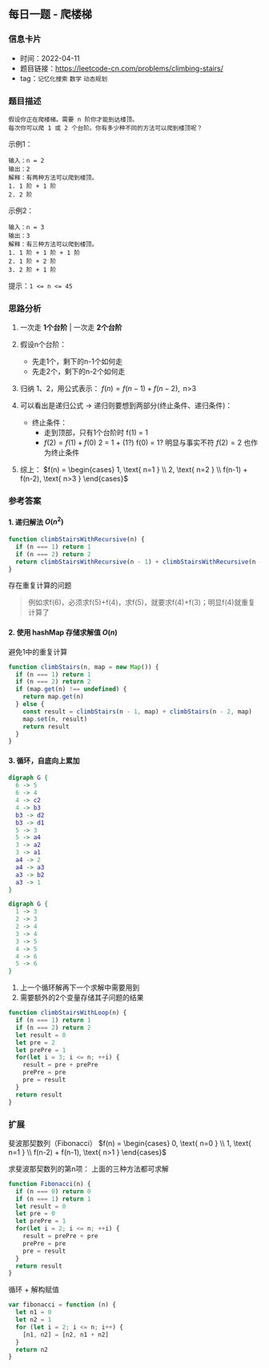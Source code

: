 ## 每日一题 - 爬楼梯

### 信息卡片

- 时间：2022-04-11
- 题目链接：https://leetcode-cn.com/problems/climbing-stairs/
- tag：`记忆化搜索` `数学` `动态规划`


### 题目描述

```
假设你正在爬楼梯。需要 n 阶你才能到达楼顶。
每次你可以爬 1 或 2 个台阶。你有多少种不同的方法可以爬到楼顶呢？
```

示例1：
```
输入：n = 2
输出：2
解释：有两种方法可以爬到楼顶。
1. 1 阶 + 1 阶
2. 2 阶
```

示例2：
```
输入：n = 3
输出：3
解释：有三种方法可以爬到楼顶。
1. 1 阶 + 1 阶 + 1 阶
2. 1 阶 + 2 阶
3. 2 阶 + 1 阶
```

提示：`1 <= n <= 45`

### 思路分析

1. 一次走 **1个台阶** | 一次走 **2个台阶**
2. 假设n个台阶：
    - 先走1个，剩下的n-1个如何走
    - 先走2个，剩下的n-2个如何走
3. 归纳 1、2，用公式表示：
  $f(n) = f(n-1) + f(n-2), \text{ n>3 }$
4. 可以看出是递归公式 -> 递归则要想到两部分(终止条件、递归条件)：
    - 终止条件：
      + 走到顶部，只有1个台阶时 f(1) = 1
      + $f(2) = f(1) + f(0)$ 
        2 = 1 + (1?) 
        f(0) = 1? 明显与事实不符
        $f(2) = 2$ 也作为终止条件

5. 综上：
  $f(n) = \begin{cases} 1, \text{ n=1 } \\ 2, \text{ n=2 } \\ f(n-1) + f(n-2), \text{ n>3 } \end{cases}$

### 参考答案

#### 1. 递归解法 $O(n^2)$

``` javascript
function climbStairsWithRecursive(n) {
  if (n === 1) return 1
  if (n === 2) return 2
  return climbStairsWithRecursive(n - 1) + climbStairsWithRecursive(n - 2)
} 
```

存在重复计算的问题

> 例如求f(6)，必须求f(5)+f(4)，求f(5)，就要求f(4)+f(3)；明显f(4)就重复计算了

#### 2. 使用 hashMap 存储求解值 $O(n)$

避免1中的重复计算

``` javascript
function climbStairs(n, map = new Map()) {
  if (n === 1) return 1
  if (n === 2) return 2
  if (map.get(n) !== undefined) {
    return map.get(n)
  } else {
    const result = climbStairs(n - 1, map) + climbStairs(n - 2, map)
    map.set(n, result)
    return result
  }
}
```

#### 3. 循环，自底向上累加
```dot
digraph G {
  6 -> 5
  6 -> 4
  4 -> c2
  4 -> b3
  b3 -> d2
  b3 -> d1
  5 -> 3
  5 -> a4
  3 -> a2
  3 -> a1
  a4 -> 2
  a4 -> a3
  a3 -> b2
  a3 -> 1
}
```

```dot
digraph G {
  1 -> 3
  2 -> 3
  2 -> 4
  3 -> 4
  3 -> 5
  4 -> 5
  4 -> 6
  5 -> 6
}
```

1. 上一个循环解再下一个求解中需要用到
2. 需要额外的2个变量存储其子问题的结果

``` javascript
function climbStairsWithLoop(n) {
  if (n === 1) return 1
  if (n === 2) return 2
  let result = 0
  let pre = 2
  let prePre = 1
  for(let i = 3; i <= n; ++i) {
    result = pre + prePre
    prePre = pre
    pre = result
  }
  return result
}
```

### 扩展

斐波那契数列（Fibonacci）
$f(n) = \begin{cases} 0, \text{ n=0 } \\ 1, \text{ n=1 } \\ f(n-2) + f(n-1), \text{ n>1 } \end{cases}$

求斐波那契数列的第n项：
上面的三种方法都可求解

```javascript
function Fibonacci(n) {
  if (n === 0) return 0
  if (n === 1) return 1
  let result = 0
  let pre = 0
  let prePre = 1
  for(let i = 2; i <= n; ++i) {
    result = prePre + pre
    prePre = pre
    pre = result
  }
  return result
}
```

循环 + 解构赋值
``` javascript
var fibonacci = function (n) {
  let n1 = 0
  let n2 = 1
  for (let i = 2; i <= n; i++) {
    [n1, n2] = [n2, n1 + n2]
  }
  return n2
}
```